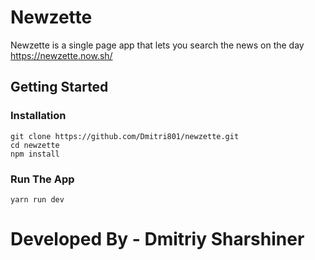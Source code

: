 # Newzette

Newzette is a single page app that lets you search the news on the day
https://newzette.now.sh/

## Getting Started

### Installation

```
git clone https://github.com/Dmitri801/newzette.git
cd newzette
npm install
```

### Run The App

```
yarn run dev
```

# Developed By - Dmitriy Sharshiner
